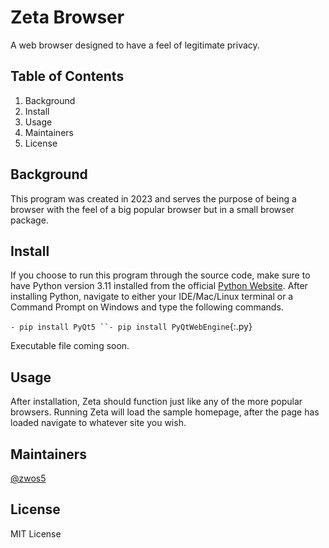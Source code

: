 # Zeta Browser
A web browser designed to have a feel of legitimate privacy.  

## Table of Contents
1. Background
2. Install
3. Usage
4. Maintainers
5. License

## Background
This program was created in 2023 and serves the purpose of being a browser with the feel of a big popular browser but in a small browser package.

## Install
If you choose to run this program through the source code, make sure to have Python version 3.11 installed from the official [Python Website](https://www.python.org/downloads/).  After installing Python, navigate to either your IDE/Mac/Linux terminal or a Command Prompt on Windows and type the following commands.

`- pip install PyQt5
``- pip install PyQtWebEngine`{:.py}

Executable file coming soon.

## Usage
After installation, Zeta should function just like any of the more popular browsers.  Running Zeta will load the sample homepage, after the page has loaded navigate to whatever site you wish. 

## Maintainers
[@zwos5](https://github.com/zwos5)

## License
MIT License 
